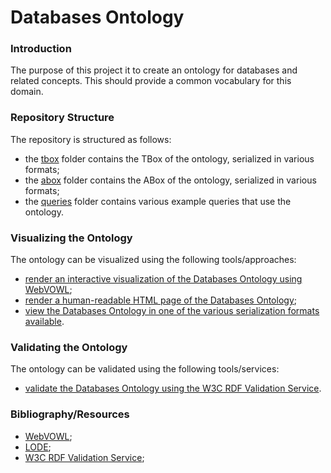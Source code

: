 # Databases Ontology

### Introduction
The purpose of this project it to create an ontology for databases and related concepts. This should provide a common
vocabulary for this domain.

### Repository Structure
The repository is structured as follows:
* the [tbox](https://github.com/danielamariei/databases-ontology/blob/master/tbox/) folder contains the TBox of the ontology, serialized in various formats;
* the [abox](https://github.com/danielamariei/databases-ontology/blob/master/abox/) folder contains the ABox of the ontology, serialized in various formats;
* the [queries](https://github.com/danielamariei/databases-ontology/blob/master/queries/) folder contains various example queries that use the ontology.

### Visualizing the Ontology
The ontology can be visualized using the following tools/approaches:
* [render an interactive visualization of the Databases Ontology using WebVOWL](http://visualdataweb.de/webvowl/#iri=https://raw.githubusercontent.com/danielamariei/databases-ontology/master/tbox/databases-ontology.ttl);
* [render a human-readable HTML page of the Databases Ontology](http://www.essepuntato.it/lode/closure/reasoner/https://raw.githubusercontent.com/danielamariei/databases-ontology/master/tbox/databases-ontology.rdf.xml);
* [view the Databases Ontology in one of the various serialization formats available](https://github.com/danielamariei/databases-ontology/blob/master/tbox/).

### Validating the Ontology
The ontology can be validated using the following tools/services:
* [validate the Databases Ontology using the W3C RDF Validation Service](https://www.w3.org/RDF/Validator/rdfval?URI=https%3A%2F%2Fraw.githubusercontent.com%2Fdanielamariei%2Fdatabases-ontology%2Fmaster%2Ftbox%2Fdatabases-ontology.rdf.xml&PARSE=Parse+URI%3A+&TRIPLES_AND_GRAPH=PRINT_BOTH&FORMAT=PNG_EMBED).

### Bibliography/Resources
* [WebVOWL](http://vowl.visualdataweb.org/webvowl.html);
* [LODE](http://www.essepuntato.it/lode);
* [W3C RDF Validation Service](https://www.w3.org/RDF/Validator/);
